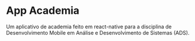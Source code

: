 # App Academia
Um aplicativo de academia feito em react-native para a disciplina de Desenvolvimento Mobile em Análise e Desenvolvimento de Sistemas (ADS).
